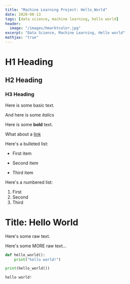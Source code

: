 ```yaml
---
title: "Machine Learning Project: Hello_World"
date: 2020-08-13
tags: [data science, machine learning, hello world]
header:
  image: "/images/hmarktcolor.jpg"
excerpt: "Data Science, Machine Learning, Hello world"
mathjax: "true"
---
```

# H1 Heading
## H2 Heading

### H3 Heading

Here is some basic text.

And here is some *italics*

Here is some **bold** text.

What about a [link](https://github.com/rifqiarfa)

Here's a bulleted list:
* First item
+ Second item
- Third item

Here's a numbered list:
1. First
2. Second
3. Third

# Title: Hello World

Here's some raw text.

Here's some MORE raw text...


```python
def hello_world():
    print("hello world!")

print(hello_world())
```

```python
hello world!
```
